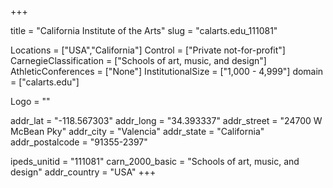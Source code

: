 
+++

title = "California Institute of the Arts"
slug = "calarts.edu_111081"

Locations = ["USA","California"]
Control = ["Private not-for-profit"]
CarnegieClassification = ["Schools of art, music, and design"]
AthleticConferences = ["None"]
InstitutionalSize = ["1,000 - 4,999"]
domain = ["calarts.edu"]

Logo = ""

addr_lat = "-118.567303"
addr_long = "34.393337"
addr_street = "24700 W McBean Pky"
addr_city = "Valencia"
addr_state = "California"
addr_postalcode = "91355-2397"

ipeds_unitid = "111081"
carn_2000_basic = "Schools of art, music, and design"
addr_country = "USA"
+++
    
